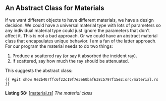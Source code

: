 ## An Abstract Class for Materials

If we want different objects to have different materials, we have a design decision. We could have a universal material type with lots of parameters so any individual material type could just ignore the parameters that don't affect it. This is not a bad approach. Or we could have an abstract material class that encapsulates unique behavior. I am a fan of the latter approach. For our program the material needs to do two things:

1. Produce a scattered ray (or say it absorbed the incident ray).
2. If scattered, say how much the ray should be attenuated.

This suggests the abstract class:

```rust,norun,noplayground
{{ #git show 9e2b407ffc6f22c19f7e3e60baf638c5797f15e2:src/material.rs }}
```

**Listing 58:** [[material.rs](https://github.com/goldnor/code/blob/9e2b407ffc6f22c19f7e3e60baf638c5797f15e2/src/material.rs)] *The material class*

<br>
